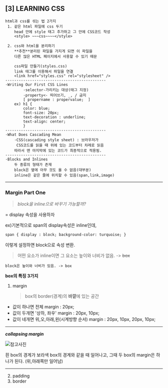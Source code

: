 ## [3] LEARNING CSS

```
html과 css를 섞는 법 2가지
 1. 같은 html 파일에 css 두기
	head 안에 style 태그 추가하고 그 안에 CSS코드 작성
	<style> ~~~css~~~~</style>

 2. css와 html을 분리하기
	**추천**분리된 파일을 가지게 되면 이 파일을
	다른 많은 HTML 페이지에서 사용할 수 있기 때문

 	css파일 만들기(styles.css)
	link 태그를 이용해서 파일을 연결
	<link href="styles.css" rel="stylesheet" />
---------------------------------------------
·Writing Our First CSS Lines
		·selector-가리키는 대상(태그 지정)
		·property<- 띄어쓰기, _, / 금지
	 	[ propername : propervalue;  ]
	ex) h1 {
		color: blue;
		font-size: 20px;
		text-decoration : underline;
		text-align: center;
		}
---------------------------------------------
·What Does Cascading Mean
	·CSS(cascading style sheet) : 브라우저가
	 CSS코드를 읽을 때 위에 있는 코드부터 차례로 읽음
 	따라서 맨 마지막에 있는 코드가 최종적으로 적용됨.
---------------------------------------------
·Blocks and Inlines
	두 종류의 형태가 존재
	block은 옆에 아무 것도 올 수 없음(대부분)
	inline은 같은 줄에 위치할 수 있음(span,link,image)
```

---

### Margin Part One

> _block을 inline으로 바꾸기 가능할까?_

= display 속성을 사용하자

ex)기본적으로 span의 display속성은 inline인데,

```html
span { display : block; background-color: turquoise; }
```

이렇게 설정하면 block으로 속성 변환.

> 어떤 요소가 inline이면 그 요소는 높이와 너비가 없음. -> ~~box~~

    block은 높이와 너비가 있음. -> box

**box의 특징 3가지**

1. margin
   > box의 border(경계)의 **바깥**에 있는 공간

- 값이 하나면 전체
  margin : 20px;
- 값이 두개면 '상하, 좌우'
  margin : 20px, 10px;
- 값이 네개면 위,오,아래,왼(시계방향 순서)
  margin : 20px, 10px, 20px, 10px;

---

**_collapsing margin_**

![참고사진](https://ifh.cc/g/4dos4u.png)

흰 box의 경계가 보라색 box의 경계와 같을 때 일어나고, 그때 두 box의 margin은 하나가 된다.
(위,아래쪽만 일어남)

---

2. padding
3. border
